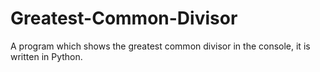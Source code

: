 # Greatest-Common-Divisor
A program which shows the greatest common divisor in the console, it is written in Python.

